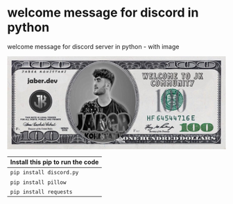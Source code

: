# welcome message for discord in python
welcome message for discord server in python - with image 


![](jaber.dev.png)


| Install this pip to run the code  | 
| :-------- | 
| `pip install discord.py`|
| `pip install pillow` |
| `pip install requests`|

